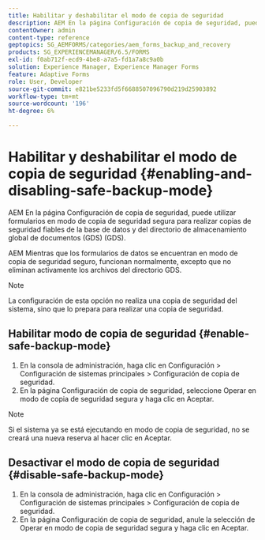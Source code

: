 ```yaml
---
title: Habilitar y deshabilitar el modo de copia de seguridad
description: AEM En la página Configuración de copia de seguridad, puede utilizar formularios en modo de copia de seguridad segura para realizar copias de seguridad fiables de la base de datos y del directorio de almacenamiento global de documentos (GDS) (GDS). Obtenga información sobre cómo habilitar y deshabilitar el modo de copia de seguridad segura.
contentOwner: admin
content-type: reference
geptopics: SG_AEMFORMS/categories/aem_forms_backup_and_recovery
products: SG_EXPERIENCEMANAGER/6.5/FORMS
exl-id: f0ab712f-ecd9-4be8-a7a5-fd1a7a8c9a0b
solution: Experience Manager, Experience Manager Forms
feature: Adaptive Forms
role: User, Developer
source-git-commit: e821be5233fd5f6688507096790d219d25903892
workflow-type: tm+mt
source-wordcount: '196'
ht-degree: 6%

---
```


# Habilitar y deshabilitar el modo de copia de seguridad {#enabling-and-disabling-safe-backup-mode}

AEM En la página Configuración de copia de seguridad, puede utilizar formularios en modo de copia de seguridad segura para realizar copias de seguridad fiables de la base de datos y del directorio de almacenamiento global de documentos (GDS) (GDS).

AEM Mientras que los formularios de datos se encuentran en modo de copia de seguridad seguro, funcionan normalmente, excepto que no eliminan activamente los archivos del directorio GDS.

>[!NOTE]
>
>La configuración de esta opción no realiza una copia de seguridad del sistema, sino que lo prepara para realizar una copia de seguridad.

## Habilitar modo de copia de seguridad {#enable-safe-backup-mode}

1. En la consola de administración, haga clic en Configuración > Configuración de sistemas principales > Configuración de copia de seguridad.
1. En la página Configuración de copia de seguridad, seleccione Operar en modo de copia de seguridad segura y haga clic en Aceptar.

>[!NOTE]
>
>Si el sistema ya se está ejecutando en modo de copia de seguridad, no se creará una nueva reserva al hacer clic en Aceptar.

## Desactivar el modo de copia de seguridad {#disable-safe-backup-mode}

1. En la consola de administración, haga clic en Configuración > Configuración de sistemas principales > Configuración de copia de seguridad.
1. En la página Configuración de copia de seguridad, anule la selección de Operar en modo de copia de seguridad segura y haga clic en Aceptar.
